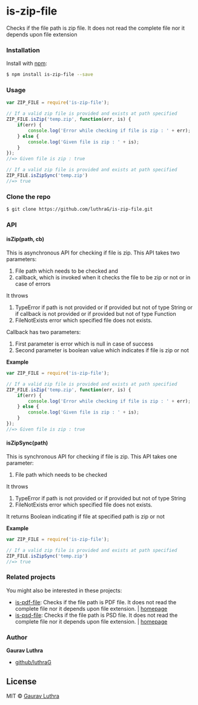 # is-zip-file
Checks if the file path is zip file. It does not read the complete file nor it depends upon file extension

### Installation

Install with [npm](https://www.npmjs.com/):

```sh
$ npm install is-zip-file --save
```

### Usage

```javascript
var ZIP_FILE = require('is-zip-file');

// If a valid zip file is provided and exists at path specified
ZIP_FILE.isZip('temp.zip', function(err, is) {
    if(err) {
        console.log('Error while checking if file is zip : ' + err);
    } else {
        console.log('Given file is zip : ' + is);
    }
});
//=> Given file is zip : true

// If a valid zip file is provided and exists at path specified
ZIP_FILE.isZipSync('temp.zip')
//=> true


```

### Clone the repo

```bash
$ git clone https://github.com/luthraG/is-zip-file.git
```

### API

#### isZip(path, cb)

This is asynchronous API for checking if file is zip. This API takes two parameters:
1. File path which needs to be checked and 
2. callback, which is invoked when it checks the file to be zip or not or in case of errors

It throws
1. TypeError if path is not provided or if provided but not of type String or if callback is not provided or if provided but not of type Function
2. FileNotExists error which specified file does not exists.

Callback has two parameters:
1. First parameter is error which is null in case of success
2. Second parameter is boolean value which indicates if file is zip or not


**Example**

```javascript
var ZIP_FILE = require('is-zip-file');

// If a valid zip file is provided and exists at path specified
ZIP_FILE.isZip('temp.zip', function(err, is) {
    if(err) {
        console.log('Error while checking if file is zip : ' + err);
    } else {
        console.log('Given file is zip : ' + is);
    }
});
//=> Given file is zip : true


```

#### isZipSync(path)

This is synchronous API for checking if file is zip. This API takes one parameter:
1. File path which needs to be checked

It throws
1. TypeError if path is not provided or if provided but not of type String
2. FileNotExists error which specified file does not exists.

It returns
Boolean indicating if file at specified path is zip or not


**Example**

```javascript
var ZIP_FILE = require('is-zip-file');

// If a valid zip file is provided and exists at path specified
ZIP_FILE.isZipSync('temp.zip')
//=> true

```

### Related projects

You might also be interested in these projects:

* [is-pdf-file](https://www.npmjs.com/package/is-pdf-file): Checks if the file path is PDF file. It does not read the complete file nor it depends upon file extension. | [homepage](https://github.com/luthraG/is-pdf-file.git)
* [is-psd-file](https://www.npmjs.com/package/is-psd-file): Checks if the file path is PSD file. It does not read the complete file nor it depends upon file extension. | [homepage](https://github.com/luthraG/is-psd-file.git)

### Author

**Gaurav Luthra**

* [github/luthraG](https://github.com/luthraG)

## License

MIT © [Gaurav Luthra](luthra.zenith@gmail.com)


